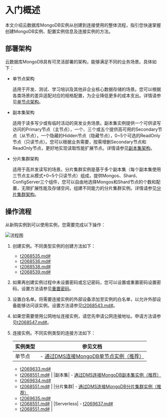 # 入门概述

本文介绍云数据库MongoDB实例从创建到连接使用的整体流程，指引您快速掌握创建MongoDB实例、配置实例信息及连接实例的方法。

## 部署架构

云数据库MongoDB具有可灵活部署的架构，能够满足不同的业务场景。具体如下：

-   单节点架构

    适用于开发、测试、学习培训及其他非企业核心数据存储的场景。您可以根据各类场景的差异适配对应的规格配置，为企业降低更多的成本支出。详情请参见[单节点架构](/intl.zh-CN/产品简介/系统架构/单节点架构.md)。

-   副本集架构

    适用于读多写少或有临时活动的突发业务场景。副本集实例提供一个可供读写访问的Primary节点（主节点），一个、三个或五个提供高可用的Secondary节点（从节点），一个隐藏的Hidden节点（隐藏节点），0~5个可选的ReadOnly节点（只读节点）。您可以根据业务需要，按需增删Secondary节点和ReadOnly节点，更好地实现读取性能扩展节点。详情请参见[副本集架构](/intl.zh-CN/产品简介/系统架构/副本集架构.md)。

-   分片集群架构

    适用于高并发读写的场景。分片集群实例是基于多个副本集（每个副本集使用三节点主从模式+0~5个只读节点）组成，提供Mongos、Shard、ConfigServer三个组件，您可以自由地选择Mongos和Shard节点的个数和配置，无限扩展性能及存储空间，组建不同能力的分片集群实例。详情请参见[分片集群架构](/intl.zh-CN/产品简介/系统架构/分片集群架构.md)。


## 操作流程

从新购实例到可以使用实例，您需要完成以下操作：

![流程图](https://static-aliyun-doc.oss-accelerate.aliyuncs.com/assets/img/zh-CN/4005413261/p263049.png)

1.  创建实例。不同类型实例的创建方法如下：
    -   [t2068535.md\#]()
    -   [t2068536.md\#]()
    -   [t2068538.md\#]()
    -   [t2068539.md\#]()
2.  如果再创建实例过程中未设置密码或忘记密码，您可以设置或重置密码设置密码，设置方法请参见[重置密码](/intl.zh-CN/快速入门/重置密码.md)。
3.  设置白名单。将需要连接实例的外部设备添加至实例的白名单，以允许外部设备能够访问该实例。设置方法请参见[t2068543.md\#]()。
4.  如果您需要使用公网地址连接实例，请您先申请公网连接地址。申请方法请参见[t2068547.md\#]()。
5.  连接实例。不同实例类型的连接方法如下：

    |实例类型|参见文档|
    |----|----|
    |单节点|    -   [通过DMS连接MongoDB单节点实例（推荐）]()
    -   [t2069633.md\#]()
    -   [t2068551.md\#]() |
    |副本集|    -   [通过DMS连接MongoDB副本集实例（推荐）]()
    -   [t2069634.md\#]()
    -   [t2068551.md\#]() |
    |分片集群|    -   [通过DMS连接MongoDB分片集群实例（推荐）]()
    -   [t2069635.md\#]()
    -   [t2068551.md\#]() |
    |Serverless|    -   [t2069637.md\#]()
    -   [t2068551.md\#]() |


